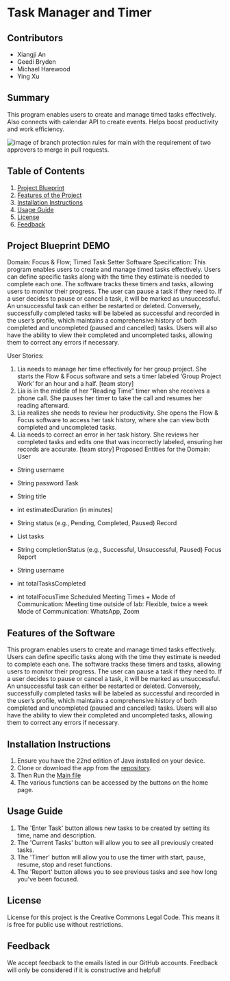 Task Manager and Timer
====

## Contributors

- Xiangji An
- Geedi Bryden
- Michael Harewood
- Ying Xu

## Summary

This program enables users to create and manage timed tasks effectively.
Also connects with calendar API to create events.
Helps boost productivity and work efficiency.


![image of branch protection rules for main with the
requirement of two approvers to merge in pull requests.
](images/branch_protection_rules.png)

## Table of Contents

1. [Project Blueprint](#project-blueprint-demo)
2. [Features of the Project](#features-of-the-software)
3. [Installation Instructions](#installation-instructions)
4. [Usage Guide](#usage-guide)
5. [License](#license)
6. [Feedback](#feedback)

## Project Blueprint DEMO

Domain: Focus & Flow; Timed Task Setter
Software Specification:
This program enables users to create and manage timed tasks effectively.
Users can define specific tasks along with the time they estimate is needed to complete each one.
The software tracks these timers and tasks, allowing users to monitor their progress.
The user can pause a task if they need to.
If a user decides to pause or cancel a task, it will be marked as unsuccessful.
An unsuccessful task can either be restarted or deleted.
Conversely, successfully completed tasks will be labeled as successful and recorded in the user’s profile,
which maintains a comprehensive history of both completed and uncompleted (paused and cancelled) tasks.
Users will also have the ability to view their completed and uncompleted tasks,
allowing them to correct any errors if necessary.

User Stories:
1. Lia needs to manage her time effectively for her group project. She starts the Flow & Focus software and sets a timer labeled ‘Group Project Work’ for an hour and a half. [team story]
2. Lia is in the middle of her “Reading Time” timer when she receives a phone call. She pauses her timer to take the call and resumes her reading afterward.
3. Lia realizes she needs to review her productivity. She opens the Flow & Focus software to access her task history, where she can view both completed and uncompleted tasks.
4. Lia needs to correct an error in her task history. She reviews her completed tasks and edits one that was incorrectly labeled, ensuring her records are accurate. [team story]
   Proposed Entities for the Domain: User
- String username
- String password Task
- String title
- int estimatedDuration (in minutes)
- String status (e.g., Pending, Completed, Paused)
  Record
- List<Task> tasks

- String completionStatus (e.g., Successful, Unsuccessful, Paused) Focus Report
- String username
- int totalTasksCompleted
- int totalFocusTime
  Scheduled Meeting Times + Mode of Communication: Meeting time outside of lab: Flexible, twice a week
  Mode of Communication: WhatsApp, Zoom

## Features of the Software

This program enables users to create and manage timed tasks effectively.
Users can define specific tasks along with the time they estimate is needed to complete each one.
The software tracks these timers and tasks, allowing users to monitor their progress.
The user can pause a task if they need to.
If a user decides to pause or cancel a task, it will be marked as unsuccessful.
An unsuccessful task can either be restarted or deleted.
Conversely, successfully completed tasks will be labeled as successful and recorded in the user’s profile,
which maintains a comprehensive history of both completed and uncompleted (paused and cancelled) tasks.
Users will also have the ability to view their completed and uncompleted tasks,
allowing them to correct any errors if necessary.

## Installation Instructions

1. Ensure you have the 22nd edition of Java installed on your device.
2. Clone or download the app from the [repository](https://github.com/Zephyrus100/Project).
3. Then Run the [Main file](src/main/java/app/Main.java)
4. The various functions can be accessed by the buttons on the home page.

## Usage Guide

1. The 'Enter Task' button allows new tasks to be created by setting its time, name and description.
2. The 'Current Tasks' button will allow you to see all previously created tasks.
3. The 'Timer' button will allow you to use the timer with start, pause, resume, stop and reset functions.
4. The 'Report' button allows you to see previous tasks and see how long you've been focused.

## License

License for this project is the Creative Commons Legal Code.
This means it is free for public use without restrictions.

## Feedback

We accept feedback to the emails listed in our GitHub accounts.
Feedback will only be considered if it is constructive and helpful!

